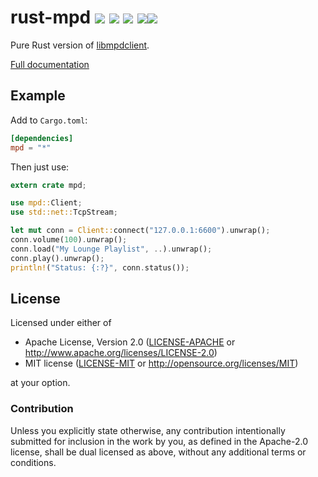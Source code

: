 # rust-mpd <a href="https://travis-ci.org/kstep/rust-mpd"><img src="https://img.shields.io/travis/kstep/rust-mpd.png?style=flat-square" /></a> <a href="https://crates.io/crates/mpd"><img src="https://img.shields.io/crates/d/mpd.png?style=flat-square" /></a> <a href="https://crates.io/crates/mpd"><img src="https://img.shields.io/crates/v/mpd.png?style=flat-square" /></a> <a href="https://crates.io/crates/mpd"><img src="https://img.shields.io/crates/l/mpd.png?style=flat-square" /></a><a href=http://docs.rs/mpd/><img src="https://docs.rs/mpd/badge.svg" /></a>

Pure Rust version of [libmpdclient](http://www.musicpd.org/libs/libmpdclient/).

[Full documentation](http://docs.rs/mpd/)

## Example

Add to `Cargo.toml`:

```toml
[dependencies]
mpd = "*"
```

Then just use:

```rust
extern crate mpd;

use mpd::Client;
use std::net::TcpStream;

let mut conn = Client::connect("127.0.0.1:6600").unwrap();
conn.volume(100).unwrap();
conn.load("My Lounge Playlist", ..).unwrap();
conn.play().unwrap();
println!("Status: {:?}", conn.status());
```

## License

Licensed under either of

 * Apache License, Version 2.0 ([LICENSE-APACHE](LICENSE-APACHE) or http://www.apache.org/licenses/LICENSE-2.0)
 * MIT license ([LICENSE-MIT](LICENSE-MIT) or http://opensource.org/licenses/MIT)

at your option.

### Contribution

Unless you explicitly state otherwise, any contribution intentionally submitted
for inclusion in the work by you, as defined in the Apache-2.0 license, shall be dual licensed as above, without any
additional terms or conditions.

